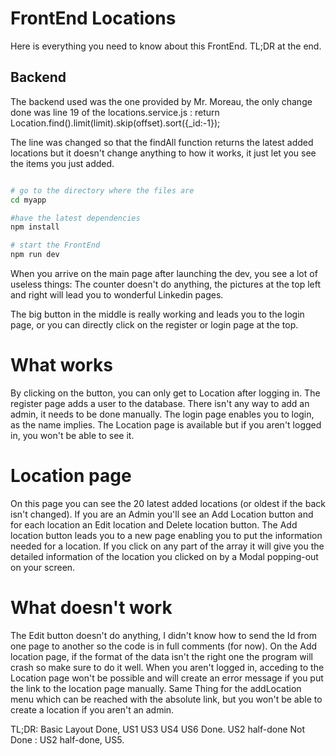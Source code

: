# FrontEnd Locations

Here is everything you need to know about this FrontEnd.
TL;DR at the end.
## Backend

The backend used was the one provided by Mr. Moreau, the only change done was line 19 of the locations.service.js :
return Location.find().limit(limit).skip(offset).sort({_id:-1});

The line was changed so that the findAll function returns the latest added locations but it doesn't change anything to how it works, it just let you see the items you just added.

```bash

# go to the directory where the files are
cd myapp

#have the latest dependencies
npm install

# start the FrontEnd
npm run dev
```

When you arrive on the main page after launching the dev, you see a lot of useless things:
The counter doesn't do anything, the pictures at the top left and right will lead you to wonderful Linkedin pages.

The big button in the middle is really working and leads you to the login page, or you can directly click on the register or login page at the top.

# What works

By clicking on the button, you can only get to Location after logging in.
The register page adds a user to the database. There isn't any way to add an admin, it needs to be done manually.
The login page enables you to login, as the name implies.
The Location page is available but if you aren't logged in, you won't be able to see it.
# Location page
On this page you can see the 20 latest added locations (or oldest if the back isn't changed).
If you are an Admin you'll see an Add Location button and for each location an Edit location and Delete location button.
The Add location button leads you to a new page enabling you to put the information needed for a location.
If you click on any part of the array it will give you the detailed information of the location you clicked on by a Modal popping-out on your screen.
# What doesn't work

The Edit button doesn't do anything, I didn't know how to send the Id from one page to another so the code is in full comments (for now).
On the Add location page, if the format of the data isn't the right one the program will crash so make sure to do it well.
When you aren't logged in, acceding to the Location page won't be possible and will create an error message if you put the link to the location page manually.
Same Thing for the addLocation menu which can be reached with the absolute link, but you won't be able to create a location if you aren't an admin.


TL;DR: Basic Layout Done, US1 US3 US4 US6 Done. US2 half-done
Not Done : US2 half-done, US5.
